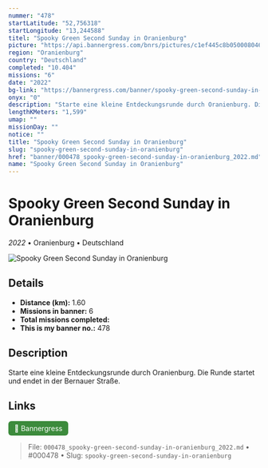 ```yaml
---
nummer: "478"
startLatitude: "52,756318"
startLongitude: "13,244588"
titel: "Spooky Green Second Sunday in Oranienburg"
picture: "https://api.bannergress.com/bnrs/pictures/c1ef445c8b0500080461fd3e9f2fa09d"
region: "Oranienburg"
country: "Deutschland"
completed: "10.404"
missions: "6"
date: "2022"
bg-link: "https://bannergress.com/banner/spooky-green-second-sunday-in-oranienburg-9faa"
onyx: "0"
description: "Starte eine kleine Entdeckungsrunde durch Oranienburg. Die Runde startet und endet in der Bernauer Straße."
lengthKMeters: "1,599"
umap: ""
missionDay: ""
notice: ""
title: "Spooky Green Second Sunday in Oranienburg"
slug: "spooky-green-second-sunday-in-oranienburg"
href: "banner/000478_spooky-green-second-sunday-in-oranienburg_2022.md"
name: "Spooky Green Second Sunday in Oranienburg"
---
```

# Spooky Green Second Sunday in Oranienburg

*2022* • Oranienburg • Deutschland

![Spooky Green Second Sunday in Oranienburg](https://api.bannergress.com/bnrs/pictures/c1ef445c8b0500080461fd3e9f2fa09d)



## Details
- **Distance (km):** 1.60
- **Missions in banner:** 6
- **Total missions completed:** 
- **This is my banner no.:** 478



## Description
Starte eine kleine Entdeckungsrunde durch Oranienburg. Die Runde startet und endet in der Bernauer Straße.



## Links
<a href="https://bannergress.com/banner/spooky-green-second-sunday-in-oranienburg-9faa" target="_blank" style="display:inline-block;margin-right:8px;padding:6px 12px;background:#3c8b3c;color:#fff;text-decoration:none;border-radius:6px;">🔗 Bannergress</a>



> File: `000478_spooky-green-second-sunday-in-oranienburg_2022.md` • #000478 • Slug: `spooky-green-second-sunday-in-oranienburg`

